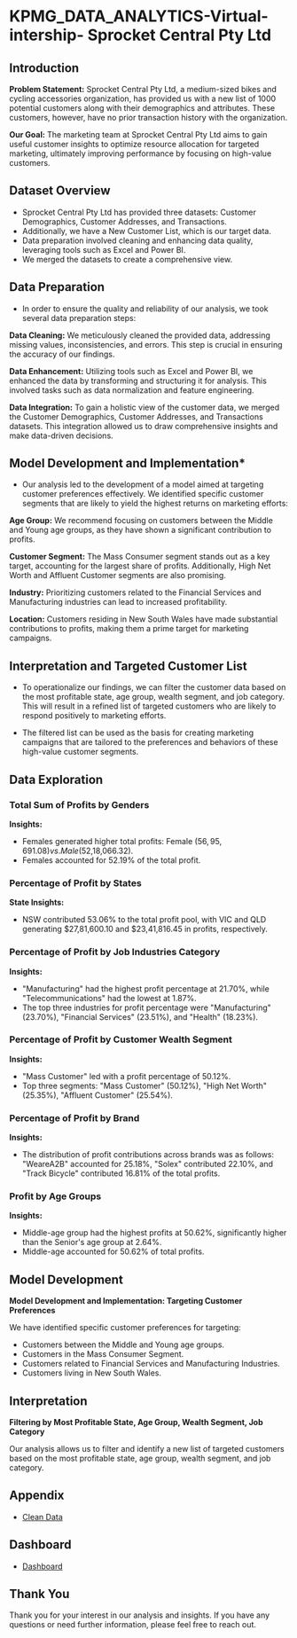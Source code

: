 # KPMG_DATA_ANALYTICS-Virtual-intership- Sprocket Central Pty Ltd 

## Introduction

**Problem Statement:**
Sprocket Central Pty Ltd, a medium-sized bikes and cycling accessories organization, has provided us with a new list of 1000 potential customers along with their demographics and attributes. These customers, however, have no prior transaction history with the organization.

**Our Goal:**
The marketing team at Sprocket Central Pty Ltd aims to gain useful customer insights to optimize resource allocation for targeted marketing, ultimately improving performance by focusing on high-value customers.

## Dataset Overview

- Sprocket Central Pty Ltd has provided three datasets: Customer Demographics, Customer Addresses, and Transactions.
- Additionally, we have a New Customer List, which is our target data.
- Data preparation involved cleaning and enhancing data quality, leveraging tools such as Excel and Power BI.
- We merged the datasets to create a comprehensive view.

## Data Preparation
- In order to ensure the quality and reliability of our analysis, we took several data preparation steps:

**Data Cleaning:** We meticulously cleaned the provided data, addressing missing values, inconsistencies, and errors. This step is crucial in ensuring the accuracy of our findings.

**Data Enhancement:** Utilizing tools such as Excel and Power BI, we enhanced the data by transforming and structuring it for analysis. This involved tasks such as data normalization and feature engineering.

**Data Integration:** To gain a holistic view of the customer data, we merged the Customer Demographics, Customer Addresses, and Transactions datasets. This integration allowed us to draw comprehensive insights and make data-driven decisions.

## Model Development and Implementation*
- Our analysis led to the development of a model aimed at targeting customer preferences effectively. We identified specific customer segments that are likely to yield the highest returns on marketing efforts:

**Age Group:** We recommend focusing on customers between the Middle and Young age groups, as they have shown a significant contribution to profits.

**Customer Segment:** The Mass Consumer segment stands out as a key target, accounting for the largest share of profits. Additionally, High Net Worth and Affluent Customer segments are also promising.

**Industry:** Prioritizing customers related to the Financial Services and Manufacturing industries can lead to increased profitability.

**Location:** Customers residing in New South Wales have made substantial contributions to profits, making them a prime target for marketing campaigns.

## Interpretation and Targeted Customer List
- To operationalize our findings, we can filter the customer data based on the most profitable state, age group, wealth segment, and job category. This will result in a refined list of targeted customers who are likely to respond positively to marketing efforts.

- The filtered list can be used as the basis for creating marketing campaigns that are tailored to the preferences and behaviors of these high-value customer segments.

## Data Exploration

### Total Sum of Profits by Genders

**Insights:**
- Females generated higher total profits: Female ($56,95,691.08) vs. Male ($52,18,066.32).
- Females accounted for 52.19% of the total profit.

### Percentage of Profit by States

**State Insights:**
- NSW contributed 53.06% to the total profit pool, with VIC and QLD generating $27,81,600.10 and $23,41,816.45 in profits, respectively.

### Percentage of Profit by Job Industries Category

**Insights:**
- "Manufacturing" had the highest profit percentage at 21.70%, while "Telecommunications" had the lowest at 1.87%.
- The top three industries for profit percentage were "Manufacturing" (23.70%), "Financial Services" (23.51%), and "Health" (18.23%).

### Percentage of Profit by Customer Wealth Segment

**Insights:**
- "Mass Customer" led with a profit percentage of 50.12%.
- Top three segments: "Mass Customer" (50.12%), "High Net Worth" (25.35%), "Affluent Customer" (25.54%).

### Percentage of Profit by Brand

**Insights:**
- The distribution of profit contributions across brands was as follows: "WeareA2B" accounted for 25.18%, "Solex" contributed 22.10%, and "Track Bicycle" contributed 16.81% of the total profits.

### Profit by Age Groups

**Insights:**
- Middle-age group had the highest profits at 50.62%, significantly higher than the Senior's age group at 2.64%.
- Middle-age accounted for 50.62% of total profits.

## Model Development

**Model Development and Implementation: Targeting Customer Preferences**

We have identified specific customer preferences for targeting:

- Customers between the Middle and Young age groups.
- Customers in the Mass Consumer Segment.
- Customers related to Financial Services and Manufacturing Industries.
- Customers living in New South Wales.

## Interpretation

**Filtering by Most Profitable State, Age Group, Wealth Segment, Job Category**

Our analysis allows us to filter and identify a new list of targeted customers based on the most profitable state, age group, wealth segment, and job category.

## Appendix

- [Clean Data](https://1drv.ms/x/s!Avt95xtN2eTJqC2rDNAP3oD-weKR?e=n4cZ4e)

## Dashboard

- [Dashboard](https://app.powerbi.com/links/QVbE97cU-q?ctid=5b4c02d4-75cb-4676-baff-6204a8ee6e4c&pbi_source=linkShare)

## Thank You

Thank you for your interest in our analysis and insights. If you have any questions or need further information, please feel free to reach out.
